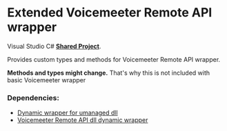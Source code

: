 # Extended Voicemeeter Remote API wrapper
 Visual Studio C# [**Shared Project**](https://github.com/A-tG/Voicemeeter-Remote-API-dll-dynamic-wrapper/wiki/Useful-Info#how-to-useadd-a-visual-studio-shared-project). 

 Provides custom types and methods for Voicemeeter Remote API wrapper. 
 
 **Methods and types might change.** That's why this is not included with basic Voicemeeter wrapper
 
 ### Dependencies:
 * [Dynamic wrapper for umanaged dll](https://github.com/A-tG/Dynamic-wrapper-for-unmanaged-dll)
 * [Voicemeeter Remote API dll dynamic wrapper](https://github.com/A-tG/Voicemeeter-Remote-API-dll-dynamic-wrapper)
